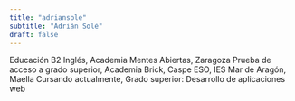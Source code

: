 ```yaml
---
title: "adriansole"
subtitle: "Adrián Solé"
draft: false
---
```


Educación
B2 Inglés, Academia Mentes Abiertas, Zaragoza
Prueba de acceso a grado superior, Academia Brick, Caspe
ESO, IES Mar de Aragón, Maella
Cursando actualmente, Grado superior: Desarrollo de aplicaciones web